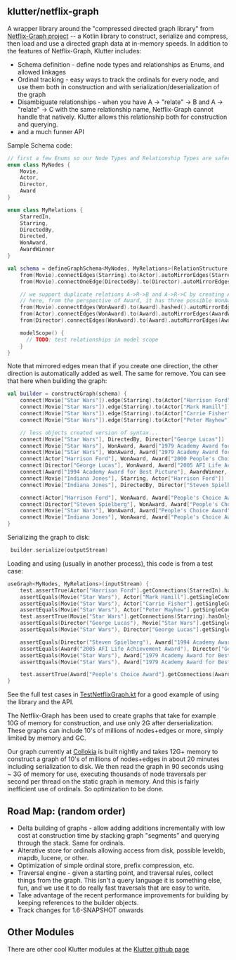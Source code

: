 ## klutter/netflix-graph

A wrapper library around the "compressed directed graph library" from [Netflix-Graph project](https://github.com/Netflix/netflix-graph) 
-- a Kotlin library to construct, serialize and compress, then load and use a directed graph data at in-memory speeds.  In addition to the features of Netflix-Graph, Klutter includes:

* Schema definition - define node types and relationships as Enums, and allowed linkages
* Ordinal tracking - easy ways to track the ordinals for every node, and use them both in construction and with serialization/deserialization of the graph
* Disambiguate relationships - when you have A -> "relate" -> B and A -> "relate" -> C with the same relationship name, Netflix-Graph cannot handle that natively.  Klutter allows this relationship both for construction and querying.
* and a much funner API

Sample Schema code:

```kotlin
// first a few Enums so our Node Types and Relationship Types are safer
enum class MyNodes {
    Movie,
    Actor,
    Director,
    Award
}

enum class MyRelations {
    StarredIn,
    Starring,
    DirectedBy,
    Directed,
    WonAward,
    AwardWinner
}

val schema = defineGraphSchema<MyNodes, MyRelations>(RelationStructure.COMPACT) {
    from(Movie).connectEdges(Starring).to(Actor).autoMirrorEdges(StarredIn)
    from(Movie).connectOneEdge(DirectedBy).to(Director).autoMirrorEdges(Directed)

    // we support duplicate relations A->R->B and A->R->C by creating A->R.B->B and A->R.C->C under the covers
    // here, from the perspective of Award, it has three possible WonAward relations all with same name
    from(Movie).connectEdges(WonAward).to(Award).hashed().autoMirrorEdges(AwardWinner).compact()
    from(Actor).connectEdges(WonAward).to(Award).autoMirrorEdges(AwardWinner)
    from(Director).connectEdges(WonAward).to(Award).autoMirrorEdges(AwardWinner)

    modelScope() {
      // TODO: test relationships in model scope
    }
}
```

Note that mirrored edges mean that if you create one direction, the other direction is automatically added as well. The same for remove.  You can see that here when building the graph:

```kotlin
val builder = constructGraph(schema) {
    connect(Movie["Star Wars"]).edge(Starring).to(Actor["Harrison Ford"])
    connect(Movie["Star Wars"]).edge(Starring).to(Actor["Mark Hamill"])
    connect(Movie["Star Wars"]).edge(Starring).to(Actor["Carrie Fisher"])
    connect(Movie["Star Wars"]).edge(Starring).to(Actor["Peter Mayhew"])

    // less objects created version of syntax...
    connect(Movie["Star Wars"], DirectedBy, Director["George Lucas"])
    connect(Movie["Star Wars"], WonAward, Award["1979 Academy Award for Best Visual Effects"])
    connect(Movie["Star Wars"], WonAward, Award["1979 Academy Award for Best Original Music Score"])
    connect(Actor["Harrison Ford"], WonAward, Award["2000 People's Choice Award"])
    connect(Director["George Lucas"], WonAward, Award["2005 AFI Life Achievement Award"])
    connect(Award["1994 Academy Award for Best Picture"], AwardWinner, Director["Steven Spielberg"])
    connect(Movie["Indiana Jones"], Starring, Actor["Harrison Ford"])
    connect(Movie["Indiana Jones"], DirectedBy, Director["Steven Spielberg"])

    connect(Actor["Harrison Ford"], WonAward, Award["People's Choice Award"])
    connect(Director["Steven Spielberg"], WonAward, Award["People's Choice Award"])
    connect(Movie["Star Wars"], WonAward, Award["People's Choice Award"])
    connect(Movie["Indiana Jones"], WonAward, Award["People's Choice Award"])
}
```

Serializing the graph to disk:

```kotlin
 builder.serialize(outputStream)
```

Loading and using (usually in another process), this code is from a test case:

```kotlin
useGraph<MyNodes, MyRelations>(inputStream) {
    test.assertTrue(Actor["Harrison Ford"].getConnections(StarredIn).hasOnly(setOf(Movie("Star Wars"), Movie("Indiana Jones"))))
    assertEquals(Movie("Star Wars"), Actor["Mark Hamill"].getSingleConnection(StarredIn))
    assertEquals(Movie("Star Wars"), Actor["Carrie Fisher"].getSingleConnection(StarredIn))
    assertEquals(Movie("Star Wars"), Actor["Peter Mayhew"].getSingleConnection(StarredIn))
    test.assertTrue(Movie["Star Wars"].getConnections(Starring).hasOnly(setOf(Actor("Harrison Ford"), Actor("Mark Hamill"), Actor("Carrie Fisher"), Actor("Peter Mayhew"))))
    assertEquals(Director("George Lucas"), Movie["Star Wars"].getSingleConnection(DirectedBy))
    assertEquals(Movie("Star Wars"), Director["George Lucas"].getSingleConnection(Directed))

    assertEquals(Director("Steven Spielberg"), Award["1994 Academy Award for Best Picture"].getSingleConnection(AwardWinner))
    assertEquals(Award("2005 AFI Life Achievement Award"), Director["George Lucas"].getSingleConnection(WonAward))
    assertEquals(Movie("Star Wars"), Award["1979 Academy Award for Best Visual Effects"].getSingleConnection(AwardWinner))
    assertEquals(Movie("Star Wars"), Award["1979 Academy Award for Best Original Music Score"].getSingleConnection(AwardWinner))

    test.assertTrue(Award["People's Choice Award"].getConnections(AwardWinner).hasOnly(setOf(Movie("Star Wars"), Movie("Indiana Jones"), Director("Steven Spielberg"), Actor("Harrison Ford"))))
}
```        

See the full test cases in [TestNetflixGraph.kt](https://github.com/klutter/klutter/blob/master/netflix-graph/src/test/kotlin/uy/klutter/graph/netflix/TestNetflixGraph.kt) for a good example of using the library and the API.

The Netflix-Graph has been used to create graphs that take for example 10G of memory for construction, and use only 2G after derserialization.  These graphs can include 10's of millions of nodes+edges or more, simply limited by memory and GC.  

Our graph currently at [Collokia](https://www.collokia.com) is built nightly and takes 12G+ memory to construct a graph of 10's of millions of nodes+edges in about 20 minutes including serialization to disk.  We then read the graph in 90 seconds using ~ 3G of memory for use, executing thousands of node traversals per second per thread on the static graph in memory.  And this is fairly inefficient use of ordinals.  So optimization to be done.

## Road Map: (random order)

* Delta building of graphs - allow adding additions incrementally with low cost at construction time by stacking graph "segments" and querying through the stack.  Same for ordinals.
* Alterative store for ordinals allowing access from disk, possible leveldb, mapdb, lucene, or other.
* Optimization of simple ordinal store, prefix compression, etc.
* Traversal engine - given a starting point, and traversal rules, collect things from the graph.  This isn't a query language it is something else, fun, and we use it to do really fast traversals that are easy to write.
* Take advantage of the recent performance improvements for building by keeping references to the builder objects.
* Track changes for 1.6-SNAPSHOT onwards

## Other Modules

There are other cool Klutter modules at the [Klutter github page](https://github.com/klutter/klutter)
